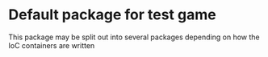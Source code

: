 # Default package for test game

This package may be split out into several packages depending on how the IoC containers are written
